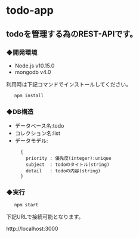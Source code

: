 # todo-app
  
## todoを管理する為のREST-APIです。  
  
  
  
### ◆開発環境
  
  
* Node.js v10.15.0  
* mongodb v4.0  
  
利用時は下記コマンドでインストールしてください。

```npm:command
   npm install
```

### ◆DB構造
  
* データベース名:todo
* コレクション名:list
* データモデル:  
  ```
    {
      priority : 優先度(integer):unique
      subject  : todoのタイトル(string)
      detail   : todoの内容(string)
    }
  ```
  
### ◆実行

```npm:command
   npm start
```

下記URLで接続可能となります。

http://localhost:3000

